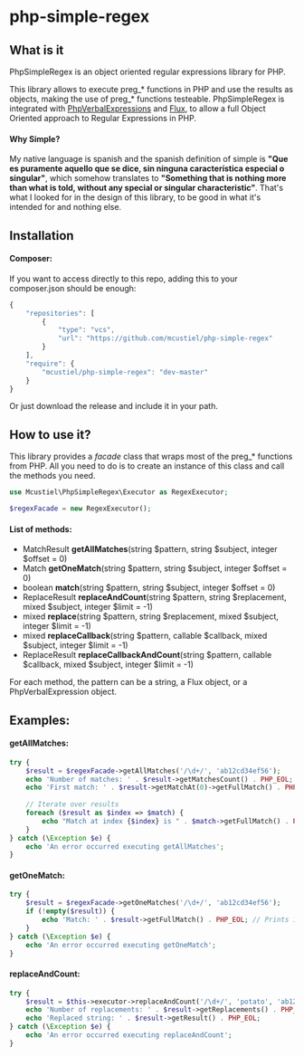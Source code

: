 # php-simple-regex

What is it
----------

PhpSimpleRegex is an object oriented regular expressions library for PHP.

This library allows to execute preg_* functions in PHP and use the results as objects, making the use of preg_* functions testeable. PhpSimpleRegex is integrated with [PhpVerbalExpressions](https://github.com/VerbalExpressions/PHPVerbalExpressions) and [Flux](https://github.com/selvinortiz/flux), to allow a full Object Oriented approach to Regular Expressions in PHP.

#### Why Simple?

My native language is spanish and the spanish definition of simple is __"Que es puramente aquello que se dice, sin ninguna característica especial o singular"__, which somehow translates to __"Something that is nothing more than what is told, without any special or singular characteristic"__. That's what I looked for in the design of this library, to be good in what it's intended for and nothing else.

Installation
------------

#### Composer:

If you want to access directly to this repo, adding this to your composer.json should be enough:

```javascript  
{
    "repositories": [
        {
            "type": "vcs",
            "url": "https://github.com/mcustiel/php-simple-regex"
        }
    ],
    "require": {
        "mcustiel/php-simple-regex": "dev-master"
    }
}
```

Or just download the release and include it in your path.

How to use it?
--------------

This library provides a _facade_ class that wraps most of the preg_* functions from PHP. All you need to do is to create an instance of this class and call the methods you need.

```php
use Mcustiel\PhpSimpleRegex\Executor as RegexExecutor;

$regexFacade = new RegexExecutor();
```

#### List of methods:

* MatchResult __getAllMatches__(string $pattern, string $subject, integer $offset = 0)
* Match __getOneMatch__(string $pattern, string $subject, integer $offset = 0)
* boolean __match__(string $pattern, string $subject, integer $offset = 0)
* ReplaceResult __replaceAndCount__(string $pattern, string $replacement, mixed $subject, integer $limit = -1)
* mixed __replace__(string $pattern, string $replacement, mixed $subject, integer $limit = -1)
* mixed __replaceCallback__(string $pattern, callable $callback, mixed $subject, integer $limit = -1)
* ReplaceResult __replaceCallbackAndCount__(string $pattern, callable $callback, mixed $subject, integer $limit = -1)

For each method, the pattern can be a string, a Flux object, or a PhpVerbalExpression object.

Examples:
---------

#### getAllMatches:

```php
try {
    $result = $regexFacade->getAllMatches('/\d+/', 'ab12cd34ef56');
    echo 'Number of matches: ' . $result->getMatchesCount() . PHP_EOL; // Prints 3
    echo 'First match: ' . $result->getMatchAt(0)->getFullMatch() . PHP_EOL; // Prints 12
    
    // Iterate over results
    foreach ($result as $index => $match) {
        echo "Match at index {$index} is " . $match->getFullMatch() . PHP_EOL; 
    }
} catch (\Exception $e) {
    echo 'An error occurred executing getAllMatches';
}
```

#### getOneMatch:

```php
try {
    $result = $regexFacade->getOneMatches('/\d+/', 'ab12cd34ef56');
    if (!empty($result)) {
        echo 'Match: ' . $result->getFullMatch() . PHP_EOL; // Prints 12
    }
} catch (\Exception $e) {
    echo 'An error occurred executing getOneMatch';
}
```

#### replaceAndCount:

```php
try {
    $result = $this->executor->replaceAndCount('/\d+/', 'potato', 'ab12cd34ef56');
    echo 'Number of replacements: ' . $result->getReplacements() . PHP_EOL;
    echo 'Replaced string: ' . $result->getResult() . PHP_EOL;
} catch (\Exception $e) {
    echo 'An error occurred executing replaceAndCount';
}
```
